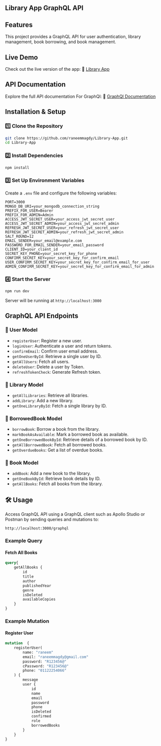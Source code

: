 ## Library App GraphQL API

##  Features
This project provides a GraphQL API for user authentication, library management, book borrowing, and book management.

##  Live Demo
Check out the live version of the app:
🔗 [Library App](https://library-app-bice.vercel.app/)

##  API Documentation
Explore the full API documentation For GraphQl:
🔗 [GraphQl Documentation](https://library-app-bice.vercel.app/playground)

##  Installation & Setup

### 1️⃣ Clone the Repository
```sh
git clone https://github.com/raneemmagdy/Library-App.git
cd Library-App
```

### 2️⃣ Install Dependencies
```sh
npm install
```

### 3️⃣ Set Up Environment Variables
Create a `.env` file and configure the following variables:
```env
PORT=3000
MONGO_DB_URI=your_mongodb_connection_string
PREFIX_FOR_USER=Bearer
PREFIX_FOR_ADMIN=Admin
ACCESS_JWT_SECRET_USER=your_access_jwt_secret_user
ACCESS_JWT_SECRET_ADMIN=your_access_jwt_secret_admin
REFRESH_JWT_SECRET_USER=your_refresh_jwt_secret_user
REFRESH_JWT_SECRET_ADMIN=your_refresh_jwt_secret_admin
SALT_ROUND=12
EMAIL_SENDER=your_email@example.com
PASSWORD_FOR_EMAIL_SENDER=your_email_password
CLIENT_ID=your_client_id
SECRET_KEY_PHONE=your_secret_key_for_phone
CONFIRM_SECRET_KEY=your_secret_key_for_confirm_email
USER_CONFIRM_SECRET_KEY=your_secret_key_for_confirm_email_for_user
ADMIN_CONFIRM_SECRET_KEY=your_secret_key_for_confirm_email_for_admin
```

### 4️⃣ Start the Server
```sh
npm run dev
```
Server will be running at `http://localhost:3000`

##  GraphQL API Endpoints

### 🔹 User Model
- `registerUser`: Register a new user.
- `loginUser`: Authenticate a user and return tokens.
- `confirmEmail`: Confirm user email address.
- `getOneUserById`: Retrieve a single user by ID.
- `getAllUsers`: Fetch all users.
- `deleteUser`: Delete a user by Token.
- `refreshTokenCheck`: Generate Refresh token.

### 🔹 Library Model
- `getAllLibraries`: Retrieve all libraries.
- `addLibrary`: Add a new library.
- `getOneLibraryById`: Fetch a single library by ID.

### 🔹 BorrowedBook Model
- `borrowBook`: Borrow a book from the library.
- `markBookAsAvailable`: Mark a borrowed book as available.
- `getOneBorrowedBookById`: Retrieve details of a borrowed book by ID.
- `getAllBorrowedBook`: Fetch all borrowed books.
- `getOverdueBooks`: Get a list of overdue books.

### 🔹 Book Model
- `addBook`: Add a new book to the library.
- `getOneBookById`: Retrieve book details by ID.
- `getAllBooks`: Fetch all books from the library.

## 🛠️ Usage
Access GraphQL API using a GraphQL client such as Apollo Studio or Postman by sending queries and mutations to:
```
http://localhost:3000/graphql
```

### Example Query
#### Fetch All Books
```graphql
query{
    getAllBooks {
        id
        title
        author
        publishedYear
        genre
        isDeleted
        availableCopies
    }
}

```

### Example Mutation
#### Register User
```graphql
mutation  {
    registerUser(
        name: "raneem"
        email: "raneemmagdy@gmail.com"
        password: "R123456@"
        cPassword: "R123456@"
        phone: "01122254066"
    ) {
        message
        user {
            id
            name
            email
            password
            phone
            isDeleted
            confirmed
            role
            borrowedBooks
        }
    }
}

```



